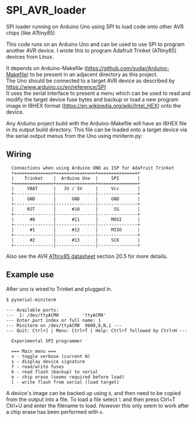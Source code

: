 # SPI_AVR_loader
SPI loader running on Arduino Uno using SPI to load code onto other AVR chips (like ATtiny85)

This code runs on an Arduino Uno and can be used to use SPI to program another AVR device.
I wrote this to program Adafruit Trinket (ATtiny85) devices from Linux.

It depends on Arduino-Makefile (https://github.com/sudar/Arduino-Makefile) to be present in an adjacent directory as this project.  
The Uno should be connected to a target AVR device as described by https://www.arduino.cc/en/reference/SPI  
It uses the serial interface to present a menu which can be used to read and modify the target device fuse bytes
and backup or load a new program image in I8HEX format (https://en.wikipedia.org/wiki/Intel_HEX) onto the device.

Any Arduino project build with the Arduino-Makefile will have an I8HEX file in its output build directory.
This file can be loaded onto a target device via the serial output menus from the Uno using miniterm.py:

## Wiring
```
  Connections when using Arduino UNO as ISP for Adafruit Trinket
  +===============+===============+===============+
  |    Trinket    |  Arduino Uno  |     SPI       |
  +===============+===============+===============+
  |     VBAT      |   3V / 5V     |     Vcc       |
  +---------------|---------------|---------------+
  |     GND       |      GND      |     GND       |
  +---------------|---------------|---------------+
  |     RST       |      #10      |      SS       |
  +---------------|---------------|---------------+
  |      #0       |      #11      |     MOSI      |
  +---------------|---------------|---------------+
  |      #1       |      #12      |     MISO      |
  +---------------|---------------|---------------+
  |      #2       |      #13      |     SCK       |
  +---------------|---------------|---------------+
```
Also see the AVR [ATtiny85 datasheet](https://ww1.microchip.com/downloads/en/DeviceDoc/Atmel-2586-AVR-8-bit-Microcontroller-ATtiny25-ATtiny45-ATtiny85_Datasheet.pdf) section 20.5 for more details.

## Example use
After uno is wired to Trinket and plugged in.
```
$ pyserial-miniterm

--- Available ports:
---  1: /dev/ttyACM0         'ttyACM0'
--- Enter port index or full name: 1
--- Miniterm on /dev/ttyACM0  9600,8,N,1 ---
--- Quit: Ctrl+] | Menu: Ctrl+T | Help: Ctrl+T followed by Ctrl+H ---

  Experimental SPI programmer

  === Main menu ===
  v - toggle verbose (current N)
  s - display device signature
  f - read/write fuses
  b - read flash (backup) to serial
  e - chip erase (seems required before load)
  l - write flash from serial (load target)
```

A device's image can be backed up using `b`, and then need to be copied from the output into a file.
To load a file select `l` and then press Ctrl+T Ctrl+U and enter the filename to load.
*However* this only seem to work after a chip erase has been performed with `e`.
